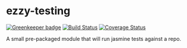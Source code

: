 # ezzy-testing

[![Greenkeeper badge](https://badges.greenkeeper.io/ezzygemini/ezzy-testing.svg)](https://greenkeeper.io/)
[![Build Status](https://travis-ci.org/ezzygemini/ezzy-testing.svg?branch=master)](https://travis-ci.org/ezzygemini/ezzy-testing)
[![Coverage Status](https://coveralls.io/repos/github/ezzygemini/ezzy-testing/badge.svg?branch=master)](https://coveralls.io/github/ezzygemini/ezzy-testing?branch=master)

A small pre-packaged module that will run jasmine tests against a repo.
